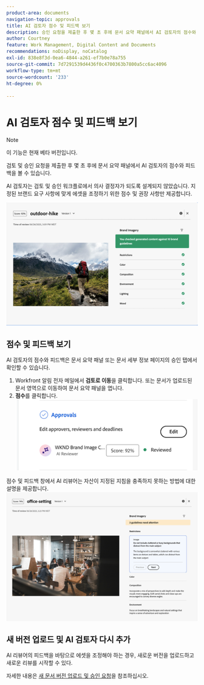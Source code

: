 ```yaml
---
product-area: documents
navigation-topic: approvals
title: AI 검토자 점수 및 피드백 보기
description: 승인 요청을 제출한 후 몇 초 후에 문서 요약 패널에서 AI 검토자의 점수와 피드백을 볼 수 있습니다.
author: Courtney
feature: Work Management, Digital Content and Documents
recommendations: noDisplay, noCatalog
exl-id: 838e8f3d-0ea6-4844-a261-ef7b0e78a755
source-git-commit: 7d7291539d4436f0c4700363b7800a5cc6ac4096
workflow-type: tm+mt
source-wordcount: '233'
ht-degree: 0%

---
```


# AI 검토자 점수 및 피드백 보기

>[!NOTE]
>
>이 기능은 현재 베타 버전입니다.

검토 및 승인 요청을 제출한 후 몇 초 후에 문서 요약 패널에서 AI 검토자의 점수와 피드백을 볼 수 있습니다.

AI 검토자는 검토 및 승인 워크플로에서 의사 결정자가 되도록 설계되지 않았습니다. 지정된 브랜드 요구 사항에 맞게 에셋을 조정하기 위한 점수 및 권장 사항만 제공합니다.

![AI 검토자 피드백](assets/ai-reviewer-feedback.png)

## 점수 및 피드백 보기

AI 검토자의 점수와 피드백은 문서 요약 패널 또는 문서 세부 정보 페이지의 승인 탭에서 확인할 수 있습니다.

1. Workfront 알림 전자 메일에서 **검토로 이동**을 클릭합니다.
또는
문서가 업로드된 문서 영역으로 이동하여 문서 요약 패널을 엽니다.
1. **점수**를 클릭합니다.
   ![문서 점수 보기](assets/view-score.png)

점수 및 피드백 창에서 AI 리뷰어는 자산이 지정된 지침을 충족하지 못하는 방법에 대한 설명을 제공합니다.
![AI 검토자 피드백에 주의가 필요합니다](assets/ai-reviewer-needs-attention.png)

## 새 버전 업로드 및 AI 검토자 다시 추가

AI 리뷰어의 피드백을 바탕으로 에셋을 조정해야 하는 경우, 새로운 버전을 업로드하고 새로운 리뷰를 시작할 수 있다.

자세한 내용은 [새 문서 버전 업로드 및 승인 요청](/help/quicksilver/review-and-approve-work/document-reviews-and-approvals/manage-document-approvals/upload-new-doc-version.md)을 참조하십시오.
